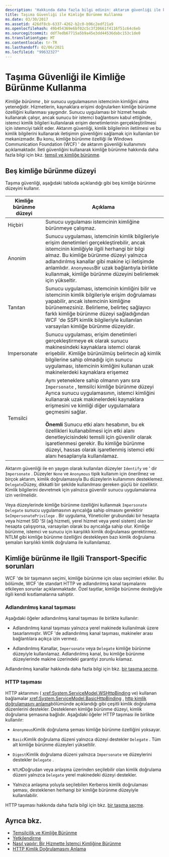 ```yaml
---
description: 'Hakkında daha fazla bilgi edinin: aktarım güvenliği ile kimliğe bürünme kullanma'
title: Taşıma Güvenliği ile Kimliğe Bürünme Kullanma
ms.date: 03/30/2017
ms.assetid: 426df8cb-6337-4262-b2c0-b96c2edf21a9
ms.openlocfilehash: 49b454369e6bf02c5c3f20661f4116f51c64c6eb
ms.sourcegitcommit: ddf7edb67715a5b9a45e3dd44536dabc153c1de0
ms.translationtype: MT
ms.contentlocale: tr-TR
ms.lasthandoff: 02/06/2021
ms.locfileid: "99632327"
---
```

# <a name="using-impersonation-with-transport-security"></a>Taşıma Güvenliği ile Kimliğe Bürünme Kullanma

*Kimliğe bürünme* , bir sunucu uygulamasının istemcinin kimliğini alma yeteneğidir. Hizmetlerin, kaynaklara erişimi doğrularken kimliğe bürünme özelliğini kullanması yaygındır. Sunucu uygulaması bir hizmet hesabı kullanarak çalışır, ancak sunucu bir istemci bağlantısını kabul ettiğinde, istemci kimlik bilgileri kullanılarak erişim denetimlerinin gerçekleştirilmesi için istemciyi taklit eder. Aktarım güvenliği, kimlik bilgilerinin iletilmesi ve bu kimlik bilgilerini kullanarak iletişimin güvenliğini sağlamak için kullanılan bir mekanizmadır. Bu konu, kimliğe bürünme özelliği ile Windows Communication Foundation (WCF) ' de aktarım güvenliği kullanımını açıklamaktadır. İleti güvenliğini kullanarak kimliğe bürünme hakkında daha fazla bilgi için bkz. [temsil ve kimliğe bürünme](delegation-and-impersonation-with-wcf.md).  
  
## <a name="five-impersonation-levels"></a>Beş kimliğe bürünme düzeyi  

 Taşıma güvenliği, aşağıdaki tabloda açıklandığı gibi beş kimliğe bürünme düzeyini kullanır.  
  
|Kimliğe bürünme düzeyi|Açıklama|  
|-------------------------|-----------------|  
|Hiçbiri|Sunucu uygulaması istemcinin kimliğine bürünmeye çalışmaz.|  
|Anonim|Sunucu uygulaması, istemcinin kimlik bilgileriyle erişim denetimleri gerçekleştirebilir, ancak istemcinin kimliğiyle ilgili herhangi bir bilgi almaz. Bu kimliğe bürünme düzeyi yalnızca adlandırılmış kanallar gibi makine içi iletişimde anlamlıdır. `Anonymous`Bir uzak bağlantıyla birlikte kullanmak, kimliğe bürünme düzeyini belirlemek için yükseltir.|  
|Tanıtan|Sunucu uygulaması, istemcinin kimliğini bilir ve istemcinin kimlik bilgileriyle erişim doğrulaması yapabilir, ancak istemcinin kimliğine bürünemezsiniz. Belirleme, belirteç sağlayıcı farklı kimliğe bürünme düzeyi sağladığından WCF 'de SSPI kimlik bilgileriyle kullanılan varsayılan kimliğe bürünme düzeyidir.|  
|Impersonate|Sunucu uygulaması, erişim denetimleri gerçekleştirmeye ek olarak sunucu makinesindeki kaynaklara istemci olarak erişebilir. Kimliğe bürünülmüş belirtecin ağ kimlik bilgilerine sahip olmadığı için sunucu uygulaması, istemcinin kimliğini kullanan uzak makinelerdeki kaynaklara erişemez|  
|Temsilci|Aynı yeteneklere sahip olmanın yanı sıra `Impersonate` , temsilci kimliğe bürünme düzeyi Ayrıca sunucu uygulamasının, istemci kimliğini kullanarak uzak makinelerdeki kaynaklara erişmesini ve kimliği diğer uygulamalara geçmesini sağlar.<br /><br /> **Önemli** Sunucu etki alanı hesabının, bu ek özellikleri kullanabilmesi için etki alanı denetleyicisindeki temsili için güvenilir olarak işaretlenmesi gerekir. Bu kimliğe bürünme düzeyi, hassas olarak işaretlenmiş istemci etki alanı hesaplarıyla kullanılamaz.|  
  
 Aktarım güvenliği ile en yaygın olarak kullanılan düzeyler `Identify` ve ' dir `Impersonate` . Düzeyler `None` ve `Anonymous` tipik kullanım için önerilmez ve birçok aktarım, kimlik doğrulamasıyla Bu düzeylerin kullanımını desteklemez. `Delegate`Düzey, dikkatli bir şekilde kullanılması gereken güçlü bir özelliktir. Kimlik bilgilerini devretmek için yalnızca güvenilir sunucu uygulamalarına izin verilmelidir.  
  
 Veya düzeylerinde kimliğe bürünme özelliğini kullanmak `Impersonate` `Delegate` sunucu uygulamasının ayrıcalığa sahip olmasını gerektirir `SeImpersonatePrivilege` . Bir uygulama, Yöneticiler grubundaki bir hesapta veya hizmet SID 'SI (ağ hizmeti, yerel hizmet veya yerel sistem) olan bir hesapta çalışıyorsa, varsayılan olarak bu ayrıcalığa sahip olur. Kimliğe bürünme, istemci ve sunucu için karşılıklı kimlik doğrulaması gerektirmez. NTLM gibi kimliğe bürünme özelliğini destekleyen bazı kimlik doğrulama şemaları karşılıklı kimlik doğrulama ile kullanılamaz.  
  
## <a name="transport-specific-issues-with-impersonation"></a>Kimliğe bürünme ile Ilgili Transport-Specific sorunları  

 WCF 'de bir taşımanın seçimi, kimliğe bürünme için olası seçimleri etkiler. Bu bölümde, WCF 'de standart HTTP ve adlandırılmış kanal taşımalarını etkileyen sorunlar açıklanmaktadır. Özel taşıtlar, kimliğe bürünme desteğiyle ilgili kendi kısıtlamalarına sahiptir.  
  
### <a name="named-pipe-transport"></a>Adlandırılmış kanal taşıması  

 Aşağıdaki öğeler adlandırılmış kanal taşıması ile birlikte kullanılır:  
  
- Adlandırılmış kanal taşıması yalnızca yerel makinede kullanılmak üzere tasarlanmıştır. WCF 'de adlandırılmış kanal taşıması, makineler arası bağlantılara açıkça izin vermez.  
  
- Adlandırılmış Kanallar, `Impersonate` veya `Delegate` kimliğe bürünme düzeyiyle kullanılamaz. Adlandırılmış kanal, bu kimliğe bürünme düzeylerinde makine üzerindeki garantiyi zorunlu kılamaz.  
  
 Adlandırılmış kanallar hakkında daha fazla bilgi için bkz. [bir taşıma seçme](choosing-a-transport.md).  
  
### <a name="http-transport"></a>HTTP taşıması  

 HTTP aktarımını ( <xref:System.ServiceModel.WSHttpBinding> ve) kullanan bağlamalar <xref:System.ServiceModel.BasicHttpBinding> , [http kimlik doğrulamasını anlama](understanding-http-authentication.md)bölümünde açıklandığı gibi çeşitli kimlik doğrulama düzenlerini destekler. Desteklenen kimliğe bürünme düzeyi, kimlik doğrulama şemasına bağlıdır. Aşağıdaki öğeler HTTP taşıması ile birlikte kullanılır:  
  
- `Anonymous`Kimlik doğrulama şeması kimliğe bürünme özelliğini yoksayar.  
  
- `Basic`Kimlik doğrulama düzeni yalnızca düzeyi destekler `Delegate` . Tüm alt kimliğe bürünme düzeyleri yükseltilir.  
  
- `Digest`Kimlik doğrulama düzeni yalnızca `Impersonate` ve düzeylerini destekler `Delegate` .  
  
- `NTLM`Doğrudan veya anlaşma üzerinden seçilebilir olan kimlik doğrulama düzeni yalnızca `Delegate` yerel makinedeki düzeyi destekler.  
  
- Yalnızca anlaşma yoluyla seçilebilen Kerberos kimlik doğrulaması şeması, desteklenen herhangi bir kimliğe bürünme düzeyiyle kullanılabilir.  
  
 HTTP taşıması hakkında daha fazla bilgi için bkz. [bir taşıma seçme](choosing-a-transport.md).  
  
## <a name="see-also"></a>Ayrıca bkz.

- [Temsilcilik ve Kimliğe Bürünme](delegation-and-impersonation-with-wcf.md)
- [Yetkilendirme](authorization-in-wcf.md)
- [Nasıl yapılır: Bir Hizmette İstemci Kimliğine Bürünme](../how-to-impersonate-a-client-on-a-service.md)
- [HTTP Kimlik Doğrulamasını Anlama](understanding-http-authentication.md)
